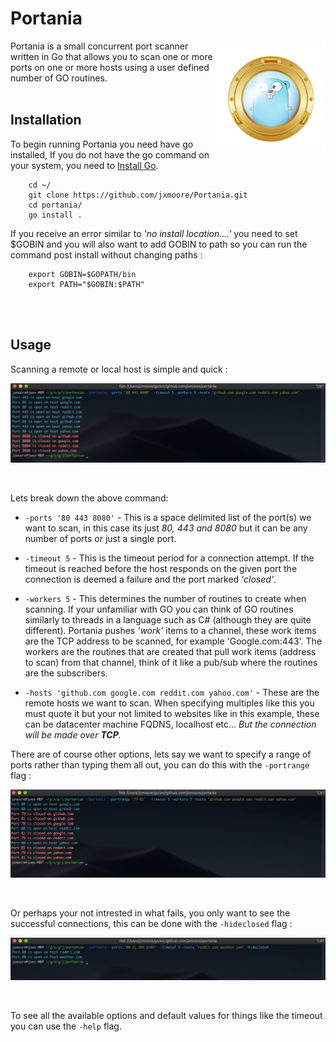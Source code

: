 # Portania

<img src="img/portania.png" align="right" title="portania" width="175" height="175">
Portania is a small concurrent port scanner written in Go that allows you to scan one or more ports on one or more hosts using a user defined number of GO routines.

<br>
<br>

## Installation
To begin running Portania you need have go installed, If you do not have the go command on your system, you need to [Install Go](http://golang.org/doc/install).

```shell
    cd ~/
    git clone https://github.com/jxmoore/Portania.git
    cd portania/
    go install .
```

If you receive an error similar to *'no install location....'* you need to set $GOBIN and you will also want to add GOBIN to path so you can run the command post install without changing paths :

```shell
    export GOBIN=$GOPATH/bin
    export PATH="$GOBIN:$PATH"
```

<br>
<br>

## Usage
Scanning a remote or local host is simple and quick : 
<p align="center"><img src="img/listports.png" title="ListOfPorts" ></p>
<br>

Lets break down the above command:

* `-ports '80 443 8080'` - This is a space delimited list of the port(s) we want to scan, in this case its just *80, 443 and 8080* but it can be any number of ports or just a single port.

* `-timeout 5` - This is the timeout period for a connection attempt. If the timeout is reached before the host responds on the given port the connection is deemed a failure and the port marked *'closed'*.

* `-workers 5` - This determines the number of routines to create when scanning. If your unfamiliar with GO you can think of GO routines similarly to threads in a language such as C# (although they are quite different). Portania pushes *'work'* items to a channel, these work items are the TCP address to be scanned, for example 'Google.com:443'. The workers are the routines that are created that pull work items (address to scan) from that channel, think of it like a pub/sub where the routines are the subscribers.

* `-hosts 'github.com google.com reddit.com yahoo.com'` - These are the remote hosts we want to scan. When specifying multiples like this you must quote it but your not limited to websites like in this example, these can be datacenter machine FQDNS, localhost etc... *But the connection will be made over **TCP**.*

There are of course other options, lets say we want to specify a range of ports rather than typing them all out, you can do this with the `-portrange` flag :
<br><p align="center"><img src="img/portranges.png" title="portranges"></p><br>

Or perhaps your not intrested in what fails, you only want to see the successful connections, this can be done with the `-hideclosed` flag :
<br><p align="center"><img src="img/hideclosed.png" title="hideclosed"></p><br>

To see all the available options and default values for things like the timeout you can use the `-help` flag. 
